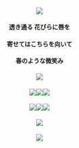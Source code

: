 #### <p align="center"> ![](https://files.catbox.moe/esw0fj.png)
#### <p align="center">透き通る 花びらに唇を
#### <p align="center">寄せてはこちらを向いて
#### <p align="center">春のような微笑み
#### <p align="center"> ![](https://files.catbox.moe/d02xk2.png)
#### <p align="center">[![](https://files.catbox.moe/5h14fn.png)](https://rentry.co/samestation)[![](https://files.catbox.moe/jkrboy.png)](https://rentry.co/feelbetter)[![](https://files.catbox.moe/cm0vjd.png)](https://fri.atabook.org/)
#### <p align="center">[![](https://files.catbox.moe/l2autq.png)](https://biolovenescent.straw.page/)[![](https://files.catbox.moe/iit9bz.png)](https://rentry.co/friurls)[![](https://files.catbox.moe/cubris.png)](https://friself.straw.page/)
#### <p align="center">[![](https://files.catbox.moe/7uiu71.png)](https://rentry.co/ptowner)
#### <p align="center"> ![](https://files.catbox.moe/7h19yz.png)
